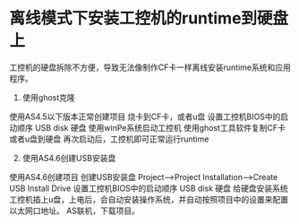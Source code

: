 # 离线模式下安装工控机的runtime到硬盘上

工控机的硬盘拆除不方便，导致无法像制作CF卡一样离线安装runtime系统和应用程序。


1. 使用ghost克隆


使用AS4.5以下版本正常创建项目
烧卡到CF卡，或者u盘
设置工控机BIOS中的启动顺序
        USB disk
        硬盘
使用winPe系统启动工控机
使用ghost工具软件复制CF卡或者u盘到硬盘
再次启动后，工控机即可正常运行runtime

2. 使用AS4.6创建USB安装盘


使用AS4.6创建项目
创建USB安装盘
        Project-->Project Installation-->Create USB Install Drive
设置工控机BIOS中的启动顺序
        USB disk
        硬盘
给硬盘安装系统
        工控机插上u盘，上电后，会自动安装操作系统，并自动按照项目中的设置来配置以太网口地址。
AS联机，下载项目。